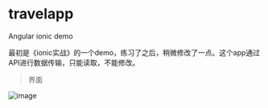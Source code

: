 # travelapp
Angular ionic demo

最初是《ionic实战》的一个demo，练习了之后，稍微修改了一点。这个app通过API进行数据传输，只能读取，不能修改。

>界面

 ![image](http://github.com/zgfang1993/travelapp/readmepic/welcome.jpg)




